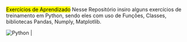 <mark>Exercícios de Aprendizado</mark>
Nesse Repositório insiro alguns exercícios de treinamento em Python, sendo eles com uso de Funções, Classes, bibliotecas Pandas, Numply, Matplotlib.

 ![Python](https://code-maven.com/img/python.png)           | 
